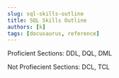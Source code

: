 ```yaml
---
slug: sql-skills-outline
title: SQL Skills Outline 
authors: [k]
tags: [docusaurus, reference]
---
```


Proficient Sections:
DDL, DQL, DML

Not Profiecient Sections:
DCL, TCL
